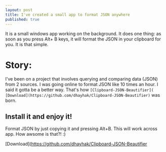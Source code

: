 ```yaml
---
layout: post
title: I've created a small app to format JSON anywhere
published: true
---
```



It is a small windows app working on the background. It does one thing: as soon as you press Alt+ B keys, it will format the JSON in your clipboard for you. It is that simple.


# Story:
I've been on a project that involves querying and comparing data (JSON) from 2 sources.
I was going online to format JSON like 10 times an hour. I said it gotta be a better way. That's how `[Clipboard-JSON-Beautifier](
[Download](https://github.com/dhayhak/Clipboard-JSON-Beautifier)` was born.

## Install it and enjoy it!
Format JSON by just copying it and pressing Alt+B. This will work across app. How awsome is that?! :)

[Download](https://github.com/dhayhak/Clipboard-JSON-Beautifier
